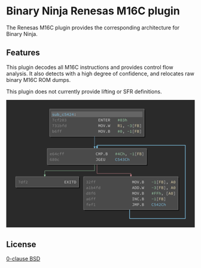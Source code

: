 # Binary Ninja Renesas M16C plugin

The Renesas M16C plugin provides the corresponding architecture for Binary Ninja.

## Features

This plugin decodes all M16C instructions and provides control flow analysis. It also detects with a high degree of confidence, and relocates raw binary M16C ROM dumps.

This plugin does not currently provide lifting or SFR definitions.

![](screenshot.png)

## License

[0-clause BSD](LICENSE-0BSD.txt)
